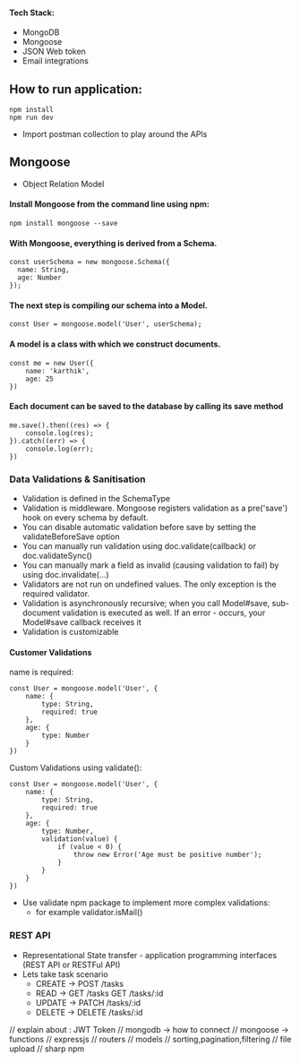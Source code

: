 #### Tech Stack:
- MongoDB
- Mongoose
- JSON Web token
- Email integrations
 
## How to run application:
```
npm install
npm run dev
```
- Import postman collection to play around the APIs 

## Mongoose
- Object Relation Model

#### Install Mongoose from the command line using npm:
```
npm install mongoose --save
```
####  With Mongoose, everything is derived from a Schema.
```
const userSchema = new mongoose.Schema({
  name: String,
  age: Number
});
```

#### The next step is compiling our schema into a Model.
```
const User = mongoose.model('User', userSchema);
```

#### A model is a class with which we construct documents. 
```
const me = new User({
    name: 'karthik',
    age: 25
})
```

#### Each document can be saved to the database by calling its save method
```
me.save().then((res) => {
    console.log(res);
}).catch((err) => {
    console.log(err);
})
```

### Data Validations & Sanitisation

- Validation is defined in the SchemaType
- Validation is middleware. Mongoose registers validation as a pre('save') hook on every schema by default.
- You can disable automatic validation before save by setting the validateBeforeSave option
- You can manually run validation using doc.validate(callback) or doc.validateSync()
- You can manually mark a field as invalid (causing validation to fail) by using doc.invalidate(...)
- Validators are not run on undefined values. The only exception is the required validator.
- Validation is asynchronously recursive; when you call Model#save, sub-document validation is executed as well. If an error - occurs, your Model#save callback receives it
- Validation is customizable

#### Customer Validations 

name is required:
```
const User = mongoose.model('User', {
    name: {
        type: String,
        required: true
    },
    age: {
        type: Number
    }
})
```

Custom Validations using validate():

```
const User = mongoose.model('User', {
    name: {
        type: String,
        required: true
    },
    age: {
        type: Number,
        validation(value) {
            if (value < 0) {
                throw new Error('Age must be positive number');
            }
        }
    }
})
```

- Use validate npm package to implement more complex validations:   
    - for example validator.isMail()



### REST API
- Representational State transfer - application  programming interfaces (REST API or RESTFul API)
- Lets take task scenario
    - CREATE -> POST /tasks
    - READ ->   GET /tasks
                GET /tasks/:id
    - UPDATE -> PATCH /tasks/:id
    - DELETE -> DELETE /tasks/:id 


// explain about : JWT Token
// mongodb -> how to connect
// mongoose -> functions
// expressjs
// routers
// models
// sorting,pagination,filtering
// file upload
// sharp npm
